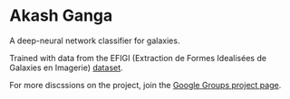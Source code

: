 # Akash Ganga
A deep-neural network classifier for galaxies.

Trained with data from the EFIGI (Extraction de Formes Idealisées de Galaxies en Imagerie) [dataset](https://www.astromatic.net/projects/efigi "EFIGI Dataset").

For more discssions on the project, join the [Google Groups project page](https://groups.google.com/a/moad.computer/d/forum/akash_ganga).
